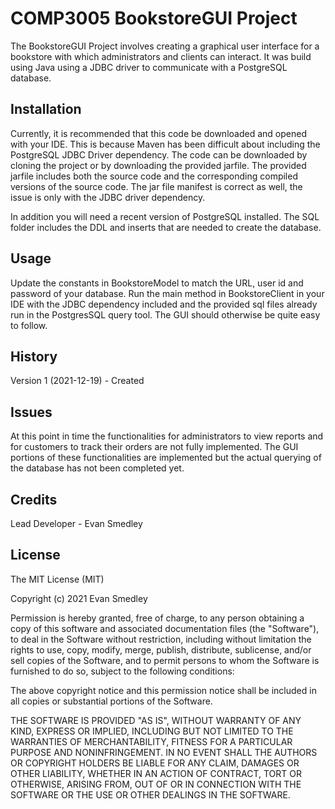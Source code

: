 # COMP3005 BookstoreGUI Project

The BookstoreGUI Project involves creating a graphical user interface for a bookstore with which administrators and clients can interact. It was build using Java using a JDBC driver to communicate with a PostgreSQL database.

## Installation

Currently, it is recommended that this code be downloaded and opened with your IDE. This is because Maven has been difficult about including the PostgreSQL JDBC Driver dependency. The code can be downloaded by cloning the project or by downloading the provided jarfile. The provided jarfile includes both the source code and the corresponding compiled versions of the source code. The jar file manifest is correct as well, the issue is only with the JDBC driver dependency.

In addition you will need a recent version of PostgreSQL installed. The SQL folder includes the DDL and inserts that are needed to create the database.

## Usage

Update the constants in BookstoreModel to match the URL, user id and password of your database. Run the main method in BookstoreClient in your IDE with the JDBC dependency included and the provided sql files already run in the PostgresSQL query tool. The GUI should otherwise be quite easy to follow.

## History

Version 1 (2021-12-19) - Created

## Issues

At this point in time the functionalities for administrators to view reports and for customers to track their orders are not fully implemented. The GUI portions of these functionalities are implemented but the actual querying of the database has not been completed yet.

## Credits

Lead Developer - Evan Smedley

## License

The MIT License (MIT)

Copyright (c) 2021 Evan Smedley

Permission is hereby granted, free of charge, to any person obtaining a copy of this software and associated documentation files (the "Software"), to deal in the Software without restriction, including without limitation the rights to use, copy, modify, merge, publish, distribute, sublicense, and/or sell copies of the Software, and to permit persons to whom the Software is furnished to do so, subject to the following conditions:

The above copyright notice and this permission notice shall be included in all copies or substantial portions of the Software.

THE SOFTWARE IS PROVIDED "AS IS", WITHOUT WARRANTY OF ANY KIND, EXPRESS OR IMPLIED, INCLUDING BUT NOT LIMITED TO THE WARRANTIES OF MERCHANTABILITY, FITNESS FOR A PARTICULAR PURPOSE AND NONINFRINGEMENT. IN NO EVENT SHALL THE AUTHORS OR COPYRIGHT HOLDERS BE LIABLE FOR ANY CLAIM, DAMAGES OR OTHER LIABILITY, WHETHER IN AN ACTION OF CONTRACT, TORT OR OTHERWISE, ARISING FROM, OUT OF OR IN CONNECTION WITH THE SOFTWARE OR THE USE OR OTHER DEALINGS IN THE SOFTWARE.
